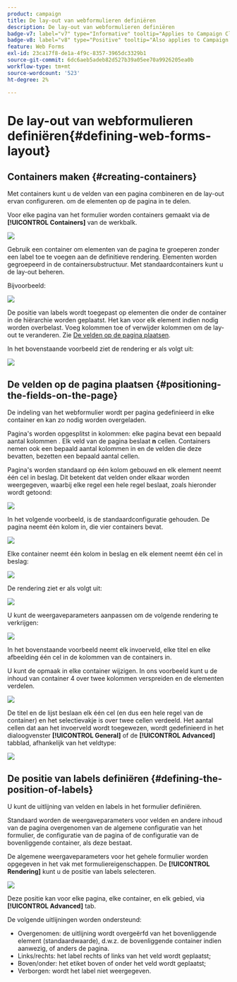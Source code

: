 ```yaml
---
product: campaign
title: De lay-out van webformulieren definiëren
description: De lay-out van webformulieren definiëren
badge-v7: label="v7" type="Informative" tooltip="Applies to Campaign Classic v7"
badge-v8: label="v8" type="Positive" tooltip="Also applies to Campaign v8"
feature: Web Forms
exl-id: 23ca17f8-de1a-4f9c-8357-3965dc3329b1
source-git-commit: 6dc6aeb5adeb82d527b39a05ee70a9926205ea0b
workflow-type: tm+mt
source-wordcount: '523'
ht-degree: 2%

---
```


# De lay-out van webformulieren definiëren{#defining-web-forms-layout}



## Containers maken {#creating-containers}

Met containers kunt u de velden van een pagina combineren en de lay-out ervan configureren. om de elementen op de pagina in te delen.

Voor elke pagina van het formulier worden containers gemaakt via de **[!UICONTROL Containers]** van de werkbalk.

![](assets/s_ncs_admin_survey_containers_add.png)

Gebruik een container om elementen van de pagina te groeperen zonder een label toe te voegen aan de definitieve rendering. Elementen worden gegroepeerd in de containersubstructuur. Met standaardcontainers kunt u de lay-out beheren.

Bijvoorbeeld:

![](assets/s_ncs_admin_survey_containers_std_arbo.png)

De positie van labels wordt toegepast op elementen die onder de container in de hiërarchie worden geplaatst. Het kan voor elk element indien nodig worden overbelast. Voeg kolommen toe of verwijder kolommen om de lay-out te veranderen. Zie [De velden op de pagina plaatsen](#positioning-the-fields-on-the-page).

In het bovenstaande voorbeeld ziet de rendering er als volgt uit:

![](assets/s_ncs_admin_survey_containers_std_ex.png)

## De velden op de pagina plaatsen {#positioning-the-fields-on-the-page}

De indeling van het webformulier wordt per pagina gedefinieerd in elke container en kan zo nodig worden overgeladen.

Pagina&#39;s worden opgesplitst in kolommen: elke pagina bevat een bepaald aantal kolommen . Elk veld van de pagina beslaat **n** cellen. Containers nemen ook een bepaald aantal kolommen in en de velden die deze bevatten, bezetten een bepaald aantal cellen.

Pagina&#39;s worden standaard op één kolom gebouwd en elk element neemt één cel in beslag. Dit betekent dat velden onder elkaar worden weergegeven, waarbij elke regel een hele regel beslaat, zoals hieronder wordt getoond:

![](assets/s_ncs_admin_survey_container_ex.png)

In het volgende voorbeeld, is de standaardconfiguratie gehouden. De pagina neemt één kolom in, die vier containers bevat.

![](assets/s_ncs_admin_survey_container_ex0.png)

Elke container neemt één kolom in beslag en elk element neemt één cel in beslag:

![](assets/s_ncs_admin_survey_container_ex0a.png)

De rendering ziet er als volgt uit:

![](assets/s_ncs_admin_survey_container_ex0_rend.png)

U kunt de weergaveparameters aanpassen om de volgende rendering te verkrijgen:

![](assets/s_ncs_admin_survey_container_ex1_rend.png)

In het bovenstaande voorbeeld neemt elk invoerveld, elke titel en elke afbeelding één cel in de kolommen van de containers in.

U kunt de opmaak in elke container wijzigen. In ons voorbeeld kunt u de inhoud van container 4 over twee kolommen verspreiden en de elementen verdelen.

![](assets/s_ncs_admin_survey_container_ex2_rend.png)

De titel en de lijst beslaan elk één cel (en dus een hele regel van de container) en het selectievakje is over twee cellen verdeeld. Het aantal cellen dat aan het invoerveld wordt toegewezen, wordt gedefinieerd in het dialoogvenster **[!UICONTROL General]** of de **[!UICONTROL Advanced]** tabblad, afhankelijk van het veldtype:

![](assets/s_ncs_admin_survey_container_ex2.png)

## De positie van labels definiëren {#defining-the-position-of-labels}

U kunt de uitlijning van velden en labels in het formulier definiëren.

Standaard worden de weergaveparameters voor velden en andere inhoud van de pagina overgenomen van de algemene configuratie van het formulier, de configuratie van de pagina of de configuratie van de bovenliggende container, als deze bestaat.

De algemene weergaveparameters voor het gehele formulier worden opgegeven in het vak met formuliereigenschappen. De **[!UICONTROL Rendering]** kunt u de positie van labels selecteren.

![](assets/s_ncs_admin_survey_label_position.png)

Deze positie kan voor elke pagina, elke container, en elk gebied, via **[!UICONTROL Advanced]** tab.

De volgende uitlijningen worden ondersteund:

* Overgenomen: de uitlijning wordt overgeërfd van het bovenliggende element (standaardwaarde), d.w.z. de bovenliggende container indien aanwezig, of anders de pagina.
* Links/rechts: het label rechts of links van het veld wordt geplaatst;
* Boven/onder: het etiket boven of onder het veld wordt geplaatst;
* Verborgen: wordt het label niet weergegeven.

